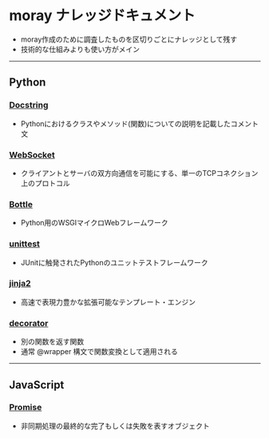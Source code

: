 # moray ナレッジドキュメント
- moray作成のために調査したものを区切りごとにナレッジとして残す
- 技術的な仕組みよりも使い方がメイン

***
## Python
### [Docstring](Python/docstring_google.md)
- Pythonにおけるクラスやメソッド(関数)についての説明を記載したコメント文

### [WebSocket](Python/websocket.md)
- クライアントとサーバの双方向通信を可能にする、単一のTCPコネクション上のプロトコル

### [Bottle](Python/bottle.md)
- Python用のWSGIマイクロWebフレームワーク

### [unittest](Python/unittest.md)
- JUnitに触発されたPythonのユニットテストフレームワーク

### [jinja2](Python/jinja2.md)
- 高速で表現力豊かな拡張可能なテンプレート・エンジン

### [decorator](Python/decorator.md)
- 別の関数を返す関数
- 通常 @wrapper 構文で関数変換として適用される

***
## JavaScript
### [Promise](JavaScript/promise.md)
- 非同期処理の最終的な完了もしくは失敗を表すオブジェクト
